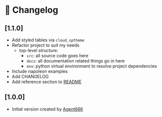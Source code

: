 # 📝 Changelog

## [1.1.0]

- Add styled tables via `cloud_sptheme`
- Refactor project to suit my needs
    - top-level structure:
        - `src`: all source code goes here
        - `docs`: all documentation related things go in here
        - `env`: python virtual environment to resolve project dependencies
- Include napoleon examples
- Add CHANGELOG
- Add reference section to [README](./README.md)

## [1.0.0]

- Initial version created by [Agent666](https://github.com/Agent6-6-6)
